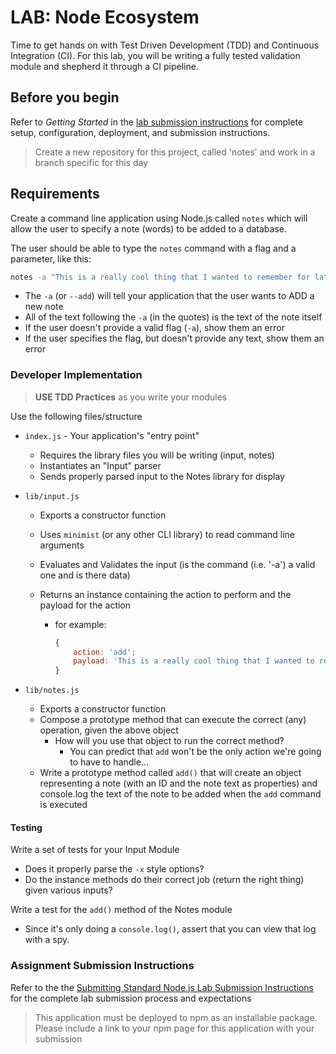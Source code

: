 # LAB: Node Ecosystem

Time to get hands on with Test Driven Development (TDD) and Continuous Integration (CI). For this lab, you will be writing a fully tested validation module and shepherd it through a CI pipeline.

## Before you begin

Refer to _Getting Started_ in the [lab submission instructions](../../reference/submission-instructions/labs) for complete setup, configuration, deployment, and submission instructions.

> Create a new repository for this project, called 'notes' and work in a branch specific for this day

## Requirements

Create a command line application using Node.js called `notes` which will allow the user to specify a note (words) to be added to a database.

The user should be able to type the `notes` command with a flag and a parameter, like this:

```bash
notes -a "This is a really cool thing that I wanted to remember for later"
```

-   The `-a` (or `--add`) will tell your application that the user wants to ADD a new note
-   All of the text following the `-a` (in the quotes) is the text of the note itself
-   If the user doesn't provide a valid flag (`-a`), show them an error
-   If the user specifies the flag, but doesn't provide any text, show them an error

### Developer Implementation

> **USE TDD Practices** as you write your modules

Use the following files/structure

-   `index.js` - Your application's "entry point"

    -   Requires the library files you will be writing (input, notes)
    -   Instantiates an "Input" parser
    -   Sends properly parsed input to the Notes library for display

-   `lib/input.js`

    -   Exports a constructor function
    -   Uses `minimist` (or any other CLI library) to read command line arguments
    -   Evaluates and Validates the input (is the command (i.e. '-a') a valid one and is there data)
    -   Returns an instance containing the action to perform and the payload for the action

        -   for example:

            ```javascript
            {
                action: 'add';
                payload: 'This is a really cool thing that I wanted to remember for later';
            }
            ```

-   `lib/notes.js`
    -   Exports a constructor function
    -   Compose a prototype method that can execute the correct (any) operation, given the above object
        -   How will you use that object to run the correct method?
            -   You can predict that `add` won't be the only action we're going to have to handle...
    -   Write a prototype method called `add()` that will create an object representing a note (with an ID and the note text as properties) and console.log the text of the note to be added when the `add` command is executed

#### Testing

Write a set of tests for your Input Module

-   Does it properly parse the `-x` style options?
-   Do the instance methods do their correct job (return the right thing) given various inputs?

Write a test for the `add()` method of the Notes module

-   Since it's only doing a `console.log()`, assert that you can view that log with a spy.

### Assignment Submission Instructions

Refer to the the [Submitting Standard Node.js Lab Submission Instructions](../../reference/submission-instructions/labs/node-apps) for the complete lab submission process and expectations

> This application must be deployed to npm as an installable package. Please include a link to your npm page for this application with your submission


